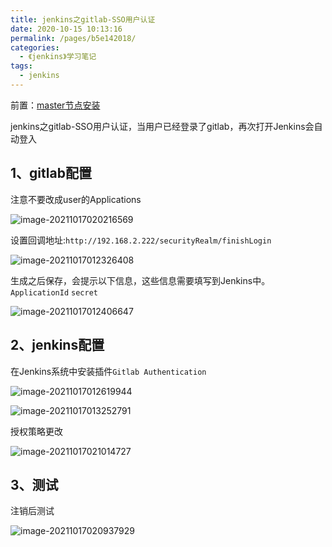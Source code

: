 ```yaml
---
title: jenkins之gitlab-SSO用户认证
date: 2020-10-15 10:13:16
permalink: /pages/b5e142018/
categories:
  - 《jenkins》学习笔记
tags:
  - jenkins
---
```


前置：[master节点安装](/pages/b5e1429/)

jenkins之gitlab-SSO用户认证，当用户已经登录了gitlab，再次打开Jenkins会自动登入
<!-- more -->



## 1、gitlab配置

注意不要改成user的Applications

![image-20211017020216569](https://cdn.jsdelivr.net/gh/lzq70112/images/blog/image-20211017020216569.png)

设置回调地址:`http://192.168.2.222/securityRealm/finishLogin`

![image-20211017012326408](https://cdn.jsdelivr.net/gh/lzq70112/images/blog/image-20211017012326408.png)

生成之后保存，会提示以下信息，这些信息需要填写到Jenkins中。`ApplicationId` `secret`

![image-20211017012406647](https://cdn.jsdelivr.net/gh/lzq70112/images/blog/image-20211017012406647.png)

## 2、jenkins配置

在Jenkins系统中安装插件`Gitlab Authentication`

![image-20211017012619944](https://cdn.jsdelivr.net/gh/lzq70112/images/blog/image-20211017012619944.png)



![image-20211017013252791](https://cdn.jsdelivr.net/gh/lzq70112/images/blog/image-20211017013252791.png)

授权策略更改

![image-20211017021014727](https://cdn.jsdelivr.net/gh/lzq70112/images/blog/image-20211017021014727.png)

## 3、测试

注销后测试

![image-20211017020937929](https://cdn.jsdelivr.net/gh/lzq70112/images/blog/image-20211017020937929.png)

